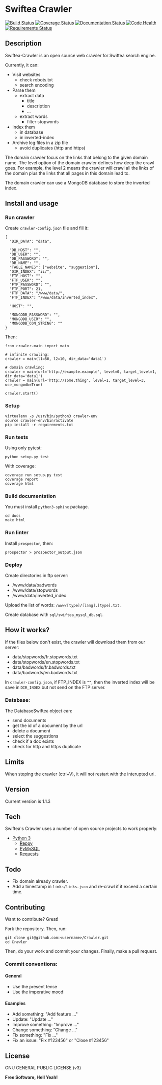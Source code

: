 # Swiftea Crawler

[![Build Status](https://travis-ci.org/Swiftea/Crawler.svg?branch=master)](https://travis-ci.org/Swiftea/Crawler)
[![Coverage Status](https://coveralls.io/repos/github/Swiftea/Crawler/badge.svg?branch=master)](https://coveralls.io/github/Swiftea/Crawler?branch=master)
[![Documentation Status](https://readthedocs.org/projects/crawler/badge/?version=master)](http://crawler.readthedocs.io/en/master/?badge=master)
[![Code Health](https://landscape.io/github/Swiftea/Crawler/master/landscape.svg?style=flat)](https://landscape.io/github/Swiftea/Crawler/master)
[![Requirements Status](https://requires.io/github/Swiftea/Crawler/requirements.svg?branch=master)](https://requires.io/github/Swiftea/Crawler/requirements/?branch=master)

## Description

Swiftea-Crawler is an open source web crawler for Swiftea search engine.

Currently, it can:
  - Visit websites
    - check robots.txt
    - search encoding
  - Parse them
    - extract data
      - title
      - description
      - ...
    - extract words
      - filter stopwords
  - Index them
    - in database
    - in inverted-index
  - Archive log files in a zip file
	- avoid duplicates (http and https)

The domain crawler focus on the links that belong to the given domain name.
The level option of the domain crawler defines how deep the crawl goes.
For example, the level 2 means the crawler will crawl all the links of the domain plus the links that all pages in this domain lead to.

The domain crawler can use a MongoDB database to store the inverted index.

## Install and usage


### Run crawler

Create `crawler-config.json` file and fill it:

    {
      "DIR_DATA": "data",

      "DB_HOST": "",
      "DB_USER": "",
      "DB_PASSWORD": "",
      "DB_NAME": "",
      "TABLE_NAMES": ["website", "suggestion"],
      "DIR_INDEX": "ii/",
      "FTP_HOST": "",
      "FTP_USER": "",
      "FTP_PASSWORD": "",
      "FTP_PORT": 21,
      "FTP_DATA": "/www/data/",
      "FTP_INDEX": "/www/data/inverted_index",

      "HOST": "",

      "MONGODB_PASSWORD": "",
      "MONGODB_USER": "",
      "MONGODB_CON_STRING": ""
    }

Then:

    from crawler.main import main

    # infinite crawling:
    crawler = main(l1=50, l2=10, dir_data='data1')

    # domain crawling:
    crawler = main(url='http://example.example', level=0, target_level=1, dir_data='data1')
    crawler = main(url='http://some.thing', level=1, target_level=3, use_mongodb=True)

    crawler.start()

### Setup

    virtualenv -p /usr/bin/python3 crawler-env
    source crawler-env/bin/activate
    pip install -r requirements.txt

### Run tests

Using only pytest:

    python setup.py test

With coverage:

    coverage run setup.py test
    coverage report
    coverage html


### Build documentation

You must install `python3-sphinx` package.

    cd docs
    make html

### Run linter

Install `prospector`, then:

    prospector > prospector_output.json

### Deploy

Create directories in ftp server:

 - /www/data/badwords
 - /www/data/stopwords
 - /www/data/inverted_index

Upload the list of words: `/www/[type]/[lang].[type].txt`.

Create database with `sql/swiftea_mysql_db.sql`.


## How it works?

If the files below don't exist, the crawler will download them from our server:

- data/stopwords/fr.stopwords.txt
- data/stopwords/en.stopwords.txt
- data/badwords/fr.badwords.txt
- data/badwords/en.badwords.txt

In `crawler-config.json`, if FTP_INDEX is `""`, then the inverted index will be save in `DIR_INDEX` but not send on the FTP server.

### Database:
The DatabaseSwiftea object can:
 - send documents
 - get the id of a document by the url
 - delete a document
 - select the suggestions
 - check if a doc exists
 - check for http and https duplicate

## Limits

When stoping the crawler (ctrl+V), it will not restart with the interupted url.

## Version

Current version is 1.1.3

## Tech

Swiftea's Crawler uses a number of open source projects to work properly:

- [Python 3](https://www.python.org/)
  - [Reppy](https://github.com/seomoz/reppy)
  - [PyMySQL](https://github.com/PyMySQL/PyMySQL/)
  - [Requests](https://github.com/kennethreitz/requests)


## Todo

 - Fix domain already crawler.
 - Add a timestamp in `links/links.json` and re-crawl if it exceed a certain time.

## Contributing

Want to contribute? Great!

Fork the repository. Then, run:

    git clone git@github.com:<username>/Crawler.git
    cd Crawler

Then, do your work and commit your changes. Finally, make a pull request.

### Commit conventions:

#### General
  - Use the present tense
  - Use the imperative mood

#### Examples
  - Add something: "Add feature ..."
  - Update: "Update ..."
  - Improve something: "Improve ..."
  - Change something: "Change ..."
  - Fix something: "Fix ..."
  - Fix an issue: "Fix #123456" or "Close #123456"

License
----

GNU GENERAL PUBLIC LICENSE (v3)

**Free Software, Hell Yeah!**
